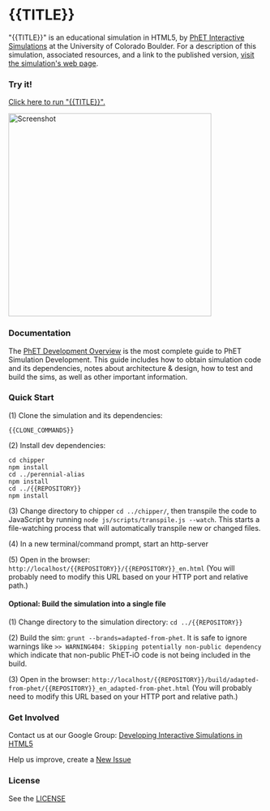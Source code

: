 {{TITLE}}
=============
"{{TITLE}}" is an educational simulation in HTML5, by <a href="https://phet.colorado.edu/" target="_blank">PhET Interactive Simulations</a>
at the University of Colorado Boulder.
For a description of this simulation, associated resources, and a link to the published version,
<a href="https://phet.colorado.edu/en/simulation/{{REPOSITORY}}" target="_blank">visit the simulation's web page</a>.

### Try it!

<a href="https://phet.colorado.edu/sims/html/{{REPOSITORY}}/latest/{{REPOSITORY}}_en.html" target="_blank">Click here to run "{{TITLE}}".</a>

<a href="https://phet.colorado.edu/sims/html/{{REPOSITORY}}/latest/{{REPOSITORY}}_en.html" target="_blank">
<img src="https://raw.githubusercontent.com/phetsims/{{REPOSITORY}}/master/assets/{{REPOSITORY}}-screenshot.png" alt="Screenshot" style="width: 400px;"/>
</a>

### Documentation
The <a href="https://github.com/phetsims/phet-info/blob/master/doc/phet-development-overview.md" target="_blank">PhET Development Overview</a> is the most complete guide to PhET Simulation
Development. This guide includes how to obtain simulation code and its dependencies, notes about architecture & design, how to test and build
the sims, as well as other important information.

### Quick Start
(1) Clone the simulation and its dependencies:
```
{{CLONE_COMMANDS}}
```

(2) Install dev dependencies:
```
cd chipper
npm install
cd ../perennial-alias
npm install
cd ../{{REPOSITORY}}
npm install
```

(3) Change directory to chipper `cd ../chipper/`, then transpile the code to JavaScript by running `node js/scripts/transpile.js --watch`. This starts a file-watching process
that will automatically transpile new or changed files.

(4) In a new terminal/command prompt, start an http-server

(5) Open in the browser: `http://localhost/{{REPOSITORY}}/{{REPOSITORY}}_en.html` (You will probably need to modify this URL based on your HTTP port and relative path.)

#### Optional: Build the simulation into a single file

(1) Change directory to the simulation directory: `cd ../{{REPOSITORY}}`

(2) Build the sim: `grunt --brands=adapted-from-phet`.  It is safe to ignore warnings like `>> WARNING404: Skipping potentially non-public dependency`
which indicate that non-public PhET-iO code is not being included in the build.

(3) Open in the browser: `http://localhost/{{REPOSITORY}}/build/adapted-from-phet/{{REPOSITORY}}_en_adapted-from-phet.html` (You will probably need to modify this URL based on your HTTP port and relative path.)

### Get Involved

Contact us at our Google Group: <a href="http://groups.google.com/forum/#!forum/developing-interactive-simulations-in-html5" target="_blank">Developing Interactive Simulations in HTML5</a>

Help us improve, create a <a href="http://github.com/phetsims/{{REPOSITORY}}/issues/new" target="_blank">New Issue</a>

### License
See the <a href="https://github.com/phetsims/{{REPOSITORY}}/blob/master/LICENSE" target="_blank">LICENSE</a>
